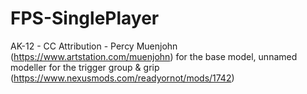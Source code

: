 # FPS-SinglePlayer

AK-12 - CC Attribution - Percy Muenjohn (https://www.artstation.com/muenjohn) for the base model, unnamed modeller for the trigger group & grip (https://www.nexusmods.com/readyornot/mods/1742)
